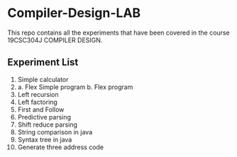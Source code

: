 # Compiler-Design-LAB
This repo contains all the experiments that have been covered in the course 19CSC304J COMPILER DESIGN.
## Experiment List
1. Simple calculator
2. a. Flex Simple program b. Flex program
3. Left recursion
4. Left factoring
5. First and Follow
6. Predictive parsing
7. Shift reduce parsing
8. String comparison in java
9. Syntax tree in java
10. Generate three address code

